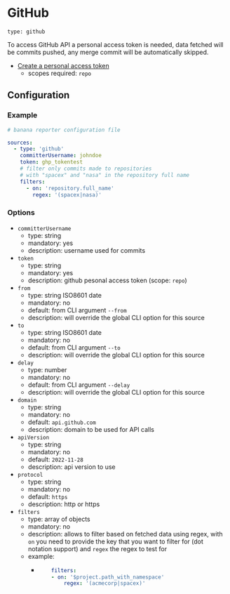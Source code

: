 
# GitHub

`type: github`

To access GitHub API a personal access token is needed, data fetched will be commits pushed, any merge commit will be automatically skipped.

- [Create a personal access token](https://docs.github.com/en/authentication/keeping-your-account-and-data-secure/creating-a-personal-access-token)
  - scopes required: `repo`

## Configuration

### Example

```yaml
# banana reporter configuration file

sources:
  - type: 'github'
    committerUsername: johndoe
    token: ghp_tokentest
    # filter only commits made to repositories
    # with "spacex" and "nasa" in the repository full name 
    filters:
      - on: 'repository.full_name'
        regex: '(spacex|nasa)'
```

### Options

- `committerUsername`
    - type: string
    - mandatory: yes
    - description: username used for commits
- `token`
    - type: string
    - mandatory: yes
    - description: github pesonal access token (scope: `repo`)
- `from`
    - type: string ISO8601 date
    - mandatory: no
    - default: from CLI argument `--from`
    - description: will override the global CLI option for this source
- `to`
    - type: string ISO8601 date
    - mandatory: no
    - default: from CLI argument `--to`
    - description: will override the global CLI option for this source
- `delay`
    - type: number
    - mandatory: no
    - default: from CLI argument `--delay`
    - description: will override the global CLI option for this source
- `domain`
    - type: string
    - mandatory: no
    - default: `api.github.com`
    - description: domain to be used for API calls
- `apiVersion`
    - type: string
    - mandatory: no
    - default: `2022-11-28`
    - description: api version to use
- `protocol`
    - type: string
    - mandatory: no
    - default: `https`
    - description: http or https
- `filters`
    - type: array of objects
    - mandatory: no
    - description: allows to filter based on fetched data using regex, with `on` you need to provide the key that you want to filter for (dot notation support) and `regex` the regex to test for
    - example:
      - ```yaml
            filters:
            - on: '$project.path_with_namespace'
                regex: '(acmecorp|spacex)'
        ```
